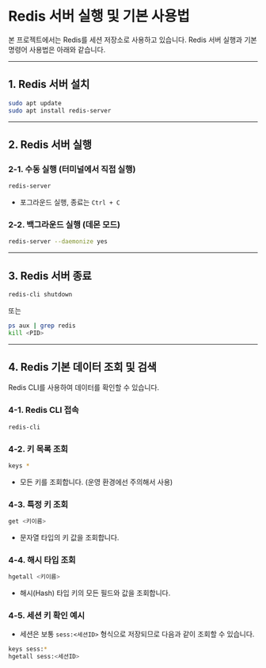 # Redis 서버 실행 및 기본 사용법

본 프로젝트에서는 Redis를 세션 저장소로 사용하고 있습니다. Redis 서버 실행과 기본 명령어 사용법은 아래와 같습니다.

---

## 1. Redis 서버 설치

```bash
sudo apt update
sudo apt install redis-server
```

---

## 2. Redis 서버 실행

### 2-1. 수동 실행 (터미널에서 직접 실행)

```bash
redis-server
```

* 포그라운드 실행, 종료는 `Ctrl + C`

### 2-2. 백그라운드 실행 (데몬 모드)

```bash
redis-server --daemonize yes
```

---

## 3. Redis 서버 종료

```bash
redis-cli shutdown
```

또는

```bash
ps aux | grep redis
kill <PID>
```

---

## 4. Redis 기본 데이터 조회 및 검색

Redis CLI를 사용하여 데이터를 확인할 수 있습니다.

### 4-1. Redis CLI 접속

```bash
redis-cli
```

### 4-2. 키 목록 조회

```bash
keys *
```

* 모든 키를 조회합니다. (운영 환경에선 주의해서 사용)

### 4-3. 특정 키 조회

```bash
get <키이름>
```

* 문자열 타입의 키 값을 조회합니다.

### 4-4. 해시 타입 조회

```bash
hgetall <키이름>
```

* 해시(Hash) 타입 키의 모든 필드와 값을 조회합니다.

### 4-5. 세션 키 확인 예시

* 세션은 보통 `sess:<세션ID>` 형식으로 저장되므로 다음과 같이 조회할 수 있습니다.

```bash
keys sess:*
hgetall sess:<세션ID>
```
